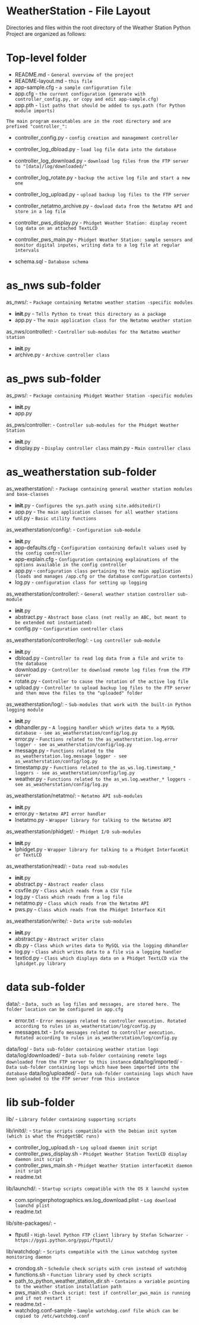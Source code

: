 WeatherStation - File Layout
==============

Directories and files within the root directory of the Weather Station Python Project are organized as follows:

Top-level folder
====

- README.md - `General overview of the project`
- README-layout.md - `this file`
- app-sample.cfg - `a sample configuration file`
- app.cfg - `the current configuration (generate with controller_config.py, or copy and edit app-sample.cfg)`
- app.pth - `list paths that should be added to sys.path (for Python module imports)`

`The main program executables are in the root directory and are prefixed "controller_":`
- controller_config.py - `config creation and management controller`
- controller_log_dbload.py - `load log file data into the database`
- controller_log_download.py - `download log files from the FTP server to "[data]/log/downloaded/"`
- controller_log_rotate.py - `backup the active log file and start a new one`
- controller_log_upload.py - `upload backup log files to the FTP server`
- controller_netatmo_archive.py - `dowload data from the Netatmo API and store in a log file`
- controller_pws_display.py - `Phidget Weather Station: display recent log data on an attached TextLCD`
- controller_pws_main.py - `Phidget Weather Station: sample sensors and monitor digital inputes, writing data to a log file at regular intervals`

- schema.sql - `Database schema`

as_nws sub-folder
====

as_nws/: - `Package containing Netatmo weather station -specific modules`
- __init__.py - `Tells Python to treat this directory as a package`
- app.py - `The main application class for the Netatmo weather station`

as_nws/controller/: - `Controller sub-modules for the Netatmo weather station`
- __init__.py
- archive.py - `Archive controller class`

as_pws sub-folder
====

as_pws/: - `Package containing Phidget Weather Station -specific modules`
- __init__.py
- app.py

as_pws/controller: - `Controller sub-modules for the Phidget Weather Station`
- __init__.py
- display.py - `Display controller class`
main.py - `Main controller class`

as_weatherstation sub-folder
====

as_weatherstation/: - `Package containing general weather station modules and base-classes`
- __init__.py - `Configures the sys.path using site.addsitedir()`
- app.py - `The main application classes for all weather stations`
- util.py - `Basic utility functions`

as_weatherstation/config/: - `Configuration sub-module`
- __init__.py
- app-defaults.cfg - `Configuration containing default values used by the config controller`
- app-explain.cfg - `Configuration containing explainations of the options available in the config controller`
- app.py - `configuration class pertaining to the main application (loads and manages /app.cfg or the database configuration contents)`
- log.py - `configuration class for setting up logging`

as_weatherstation/controller/: - `General weather station controller sub-module`
- __init__.py
- abstract.py - `Abstract base class (not really an ABC, but meant to be extended not instantiated)`
- config.py - `Configuration controller class`

as_weatherstation/controller/log/: - `Log controller sub-module`
- __init__.py
- dbload.py - `Controller to read log data from a file and write to the database`
- download.py - `Controller to download remote log files from the FTP server`
- rotate.py - `Controller to cause the rotation of the active log file`
- upload.py - `Controller to upload backup log files to the FTP server and then move the files to the "uploaded" folder`

as_weatherstation/log/: - `Sub-modules that work with the built-in Python logging module`
- __init__.py
- dbhandler.py - `A logging handler which writes data to a MySQL database - see as_weatherstation/config/log.py`
- error.py - `Functions related to the as_weatherstation.log.error logger - see as_weatherstation/config/log.py`
- message.py - `Functions related to the as_weatherstation.log.message logger - see as_weatherstation/config/log.py`
- timestamp.py - `Functions related to the as_ws.log.timestamp_* loggers - see as_weatherstation/config/log.py`
- weather.py - `Functions related to the as_ws.log.weather_* loggers - see as_weatherstation/config/log.py`

as_weatherstation/netatmo/: - `Netatmo API sub-modules`
- __init__.py
- error.py - `Netatmo API error handler`
- lnetatmo.py - `Wrapper library for talking to the Netatmo API`

as_weatherstation/phidget/: - `Phidget I/O sub-modules`
- __init__.py
- lphidget.py - `Wrapper library for talking to a Phidget InterfaceKit or TextLCD`

as_weatherstation/read/: - `Data read sub-modules`
- __init__.py
- abstract.py - `Abstract reader class`
- csvfile.py - `Class which reads from a CSV file`
- log.py - `Class which reads from a log file`
- netatmo.py - `Class which reads from the Netatmo API`
- pws.py - `Class which reads from the Phidget Interface Kit`

as_weatherstation/write/: - `Data write sub-modules`
- __init__.py
- abstract.py - `Abstract writer class`
- db.py - `Class which writes data to MySQL via the logging dbhandler`
- log.py - `Class which writes data to a file via a logging handler`
- textlcd.py - `Class which displays data on a Phidget TextLCD via the lphidget.py library`

data sub-folder
====

data/: - `Data, such as log files and messages, are stored here. The folder location can be configured in app.cfg`
- error.txt - `Error messages related to controller execution. Rotated according to rules in as_weatherstation/log/config.py`
- messages.txt - `Info messages related to controller execution. Rotated according to rules in as_weatherstation/log/config.py`

data/log/ - `Data sub-folder containing weather station logs`
data/log/downloaded/ - `Data sub-folder containing remote logs downloaded from the FTP server to this instance`
data/log/imported/ - `Data sub-folder containing logs which have been imported into the database`
data/log/uploaded/ - `Data sub-folder containing logs which have been uploaded to the FTP server from this instance`

lib sub-folder
====

lib/ - `Library folder containing supporting scripts`

lib/initd/: - `Startup scripts compatible with the Debian init system (which is what the PhidgetSBC runs)`
- controller_log_upload.sh - `Log upload daemon init script`
- controller_pws_display.sh - `Phidget Weather Station TextLCD display daemon init script`
- controller_pws_main.sh - `Phidget Weather Station interfaceKit daemon init sript`
- readme.txt 

lib/launchd/: - `Startup scripts compatible with the OS X launchd system`
- com.springerphotographics.ws.log_download.plist - `Log download luanchd plist`
- readme.txt

lib/site-packages/: - 
- ftputil - `High-level Python FTP client library by Stefan Schwarzer - https://pypi.python.org/pypi/ftputil/`

lib/watchdog/: - `Scripts compatible with the Linux watchdog system monitoring daemon`
- crondog.sh - `Schedule check scripts with cron instead of watchdog`
- functions.sh - `Function library used by check scripts`
- path_to_python_weather_station_dir.sh - `Contains a variable pointing to the weather station installation path`
- pws_main.sh - `Check script: test if controller_pws_main is running and if not restart it`
- readme.txt -
- watchdog.conf-sample - `Sample watchdog.conf file which can be copied to /etc/watchdog.conf`
